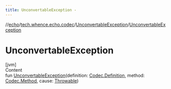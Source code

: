 ```yaml
---
title: UnconvertableException -
---
```

//[echo](../../index.md)/[tech.whence.echo.codec](../index.md)/[UnconvertableException](index.md)/[UnconvertableException](-unconvertable-exception.md)



# UnconvertableException  
[jvm]  
Content  
fun [UnconvertableException](-unconvertable-exception.md)(definition: [Codec.Definition](../-codec/-definition/index.md), method: [Codec.Method](../-codec/-method/index.md), cause: [Throwable](https://kotlinlang.org/api/latest/jvm/stdlib/kotlin/-throwable/index.html))  



